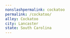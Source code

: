 ```yaml
---
﻿nonslashpermalink: cockatoo
permalink: /cockatoo/
alley: Cockatoo
city: Lancaster
state: South Carolina
---
```

